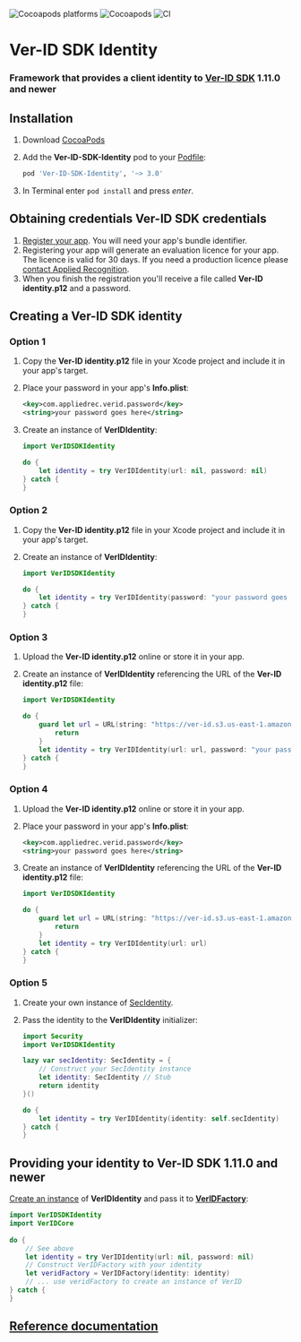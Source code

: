![Cocoapods platforms](https://img.shields.io/cocoapods/p/Ver-ID-SDK-Identity) ![Cocoapods](https://img.shields.io/cocoapods/v/Ver-ID-SDK-Identity) ![CI](https://github.com/AppliedRecognition/Ver-ID-SDK-Identity-Apple/workflows/CI/badge.svg?event=push)

#  Ver-ID SDK Identity

### Framework that provides a client identity to [Ver-ID SDK](https://github.com/AppliedRecognition/Ver-ID-UI-iOS) 1.11.0 and newer

## Installation

 1. Download [CocoaPods](https://cocoapods.org)
 2. Add the **Ver-ID-SDK-Identity** pod to your [Podfile](https://guides.cocoapods.org/syntax/podfile.html):
 
    ~~~ruby
    pod 'Ver-ID-SDK-Identity', '~> 3.0'
    ~~~
3. In Terminal enter `pod install` and press _enter_.

## Obtaining credentials Ver-ID SDK credentials

1. [Register your app](https://dev.ver-id.com/licensing/). You will need your app's bundle identifier.
2. Registering your app will generate an evaluation licence for your app. The licence is valid for 30 days. If you need a production licence please [contact Applied Recognition](mailto:sales@appliedrec.com).
3. When you finish the registration you'll receive a file called **Ver-ID identity.p12** and a password.

## Creating a Ver-ID SDK identity

### Option 1
1. Copy the **Ver-ID identity.p12** file in your Xcode project and include it in your app's target.
2. Place your password in your app's **Info.plist**:

    ~~~xml
    <key>com.appliedrec.verid.password</key>
    <string>your password goes here</string>
    ~~~
3. Create an instance of **VerIDIdentity**:

    ~~~swift
    import VerIDSDKIdentity
    
    do {
        let identity = try VerIDIdentity(url: nil, password: nil)
    } catch {
    }
    ~~~
    
### Option 2
1. Copy the **Ver-ID identity.p12** file in your Xcode project and include it in your app's target.
2. Create an instance of **VerIDIdentity**:

    ~~~swift
    import VerIDSDKIdentity
    
    do {
        let identity = try VerIDIdentity(password: "your password goes here")
    } catch {
    }
    ~~~
    
### Option 3
1. Upload the **Ver-ID identity.p12** online or store it in your app.
2. Create an instance of **VerIDIdentity** referencing the URL of the **Ver-ID identity.p12** file:

    ~~~swift
    import VerIDSDKIdentity
    
    do {
        guard let url = URL(string: "https://ver-id.s3.us-east-1.amazonaws.com/ios/com.appliedrec.verid.licenceclient/test_assets/Ver-ID%20identity.p12") else {
            return
        }
        let identity = try VerIDIdentity(url: url, password: "your password goes here")
    } catch {
    }
    ~~~
    
### Option 4
1. Upload the **Ver-ID identity.p12** online or store it in your app.
2. Place your password in your app's **Info.plist**:

    ~~~xml
    <key>com.appliedrec.verid.password</key>
    <string>your password goes here</string>
    ~~~
3. Create an instance of **VerIDIdentity** referencing the URL of the **Ver-ID identity.p12** file:

    ~~~swift
    import VerIDSDKIdentity
    
    do {
        guard let url = URL(string: "https://ver-id.s3.us-east-1.amazonaws.com/ios/com.appliedrec.verid.licenceclient/test_assets/Ver-ID%20identity.p12") else {
            return
        }
        let identity = try VerIDIdentity(url: url)
    } catch {
    }
    ~~~

### Option 5
1. Create your own instance of [SecIdentity](https://developer.apple.com/documentation/security/secidentity).
2. Pass the identity to the **VerIDIdentity** initializer:

    ~~~swift
    import Security
    import VerIDSDKIdentity
    
    lazy var secIdentity: SecIdentity = {
        // Construct your SecIdentity instance
        let identity: SecIdentity // Stub
        return identity
    }()
    
    do {
        let identity = try VerIDIdentity(identity: self.secIdentity)
    } catch {
    }
    ~~~

## Providing your identity to Ver-ID SDK 1.11.0 and newer
[Create an instance](#creating-a-ver-id-sdk-identity) of **VerIDIdentity** and pass it to [**VerIDFactory**](https://appliedrecognition.github.io/Ver-ID-Core-Apple/Classes/VerIDFactory.html):

~~~swift
import VerIDSDKIdentity
import VerIDCore
    
do {
    // See above
    let identity = try VerIDIdentity(url: nil, password: nil)
    // Construct VerIDFactory with your identity
    let veridFactory = VerIDFactory(identity: identity)
    // ... use veridFactory to create an instance of VerID
} catch {
}
~~~

## [Reference documentation](https://appliedrecognition.github.io/Ver-ID-SDK-Identity-Apple/)

